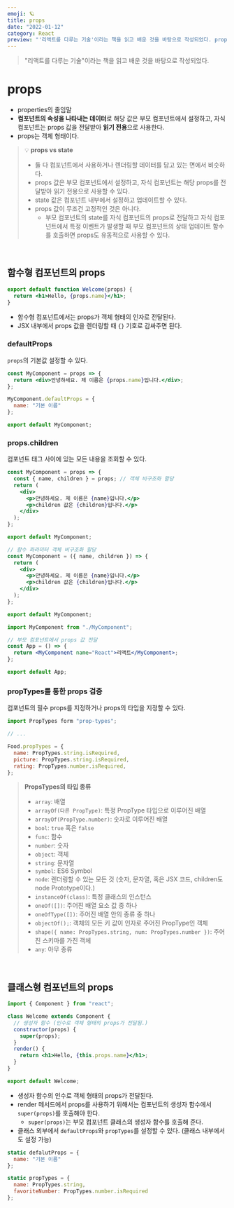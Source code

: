 ```yaml
---
emoji: 🪐
title: props
date: "2022-01-12"
category: React
preview: "'리액트를 다루는 기술'이라는 책을 읽고 배운 것을 바탕으로 작성되었다. props는 properties의 줄임말이다. 컴포넌트의 속성을 나타내는 데이터로 해당 값은 부모 컴포넌트에서 설정하고, 자식 컴포넌트는 props 값을 전달받아 읽기 전용으로 사용한다. props는 객체 형태이다. 💡 props vs state 둘 다 컴포넌트에서 사용하거나 렌더링할 데이터를 담고 있는 면에서 비슷하다. props 값은 부모 컴포넌트에서 설정하고, 자식 컴포넌트는 해당 props를 전달받아 읽기 전용으로 사용할 수 있다. state 값은 컴포넌트 내부에서 설정하고 업데이트할 수 있다. props 값이 무조건 고정적인 것은 아니다. 부모 컴포넌트의 state를 자식 컴포넌트의 props로 전달하고 자식 컴포넌트에서 특정 이벤트가 발생할 때 부모 컴포넌트의 상태 업데이트 함수를 호출하면 props도 유동적으로 사용할 수 있다."
---
```


> "리액트를 다루는 기술"이라는 책을 읽고 배운 것을 바탕으로 작성되었다.

# props

- properties의 줄임말
- **컴포넌트의 속성을 나타내는 데이터**로 해당 값은 부모 컴포넌트에서 설정하고, 자식 컴포넌트는 props 값을 전달받아 **읽기 전용**으로 사용한다.
- props는 객체 형태이다.

> 💡 **props vs state**
>
> - 둘 다 컴포넌트에서 사용하거나 렌더링할 데이터를 담고 있는 면에서 비슷하다.
> - props 값은 부모 컴포넌트에서 설정하고, 자식 컴포넌트는 해당 props를 전달받아 읽기 전용으로 사용할 수 있다.
> - state 값은 컴포넌트 내부에서 설정하고 업데이트할 수 있다.
> - props 값이 무조건 고정적인 것은 아니다.
>   - 부모 컴포넌트의 state를 자식 컴포넌트의 props로 전달하고 자식 컴포넌트에서 특정 이벤트가 발생할 때 부모 컴포넌트의 상태 업데이트 함수를 호출하면 props도 유동적으로 사용할 수 있다.

<br/>

## 함수형 컴포넌트의 props

```jsx
export default function Welcome(props) {
  return <h1>Hello, {props.name}</h1>;
}
```

- 함수형 컴포넌트에서는 props가 객체 형태의 인자로 전달된다.
- JSX 내부에서 props 값을 렌더링할 때 `{}` 기호로 감싸주면 된다.

### defaultProps

`props`의 기본값 설정할 수 있다.

```jsx
const MyComponent = props => {
  return <div>안녕하세요. 제 이름은 {props.name}입니다.</div>;
};

MyComponent.defaultProps = {
  name: "기본 이름"
};

export default MyComponent;
```

### props.children

컴포넌트 태그 사이에 있는 모든 내용을 조회할 수 있다.

```jsx
const MyComponent = props => {
  const { name, children } = props; // 객체 비구조화 할당
  return (
    <div>
      <p>안녕하세요. 제 이름은 {name}입니다.</p>
      <p>children 값은 {children}입나다.</p>
    </div>
  );
};

export default MyComponent;
```

```jsx
// 함수 파라미터 객체 비구조화 할당
const MyComponent = ({ name, children }) => {
  return (
    <div>
      <p>안녕하세요. 제 이름은 {name}입니다.</p>
      <p>children 값은 {children}입나다.</p>
    </div>
  );
};

export default MyComponent;
```

```jsx
import MyComponent from "./MyComponent";

// 부모 컴포넌트에서 props 값 전달
const App = () => {
  return <MyComponent name="React">리액트</MyComponent>;
};

export default App;
```

### propTypes를 통한 props 검증

컴포넌트의 필수 props를 지정하거나 props의 타입을 지정할 수 있다.

```jsx
import PropTypes form "prop-types";

// ...

Food.propTypes = {
  name: PropTypes.string.isRequired,
  picture: PropTypes.string.isRequired,
  rating: PropTypes.number.isRequired,
};
```

> **PropsTypes의 타입 종류**
>
> - `array`: 배열
> - `arrayOf(다른 PropType)`: 특정 PropType 타입으로 이루어진 배열
> - `arrayOf(PropType.number)`: 숫자로 이루어진 배열
> - `bool`: `true` 혹은 `false`
> - `func`: 함수
> - `number`: 숫자
> - `object`: 객체
> - `string`: 문자열
> - `symbol`: ES6 Symbol
> - `node`: 렌더링할 수 있는 모든 것 (숫자, 문자열, 혹은 JSX 코드, children도 node Prototype이다.)
> - `instanceOf(class)`: 특정 클래스의 인스턴스
> - `oneOf([])`: 주어진 배열 요소 값 중 하나
> - `oneOfType([])`: 주어진 배열 안의 종류 중 하나
> - `objectOf();`: 객체의 모든 키 값이 인자로 주어진 PropType인 객체
> - `shape({ name: PropTypes.string, num: PropTypes.number })`: 주어진 스키마를 가진 객체
> - `any`: 아무 종류

<br/>

## 클래스형 컴포넌트의 props

```jsx
import { Component } from "react";

class Welcome extends Component {
  // 생성자 함수 (인수로 객체 형태의 props가 전달됨.)
  constructor(props) {
    super(props);
  }
  render() {
    return <h1>Hello, {this.props.name}</h1>;
  }
}

export default Welcome;
```

- 생성자 함수의 인수로 객체 형태의 props가 전달된다.
- render 메서드에서 props를 사용하기 위해서는 컴포넌트의 생성자 함수에서 `super(props)`를 호출해야 한다.
  - `super(props)`는 부모 컴포넌트 클래스의 생성자 함수를 호출해 준다.
- 클래스 외부에서 `defaultProps`와 `propTypes`를 설정할 수 있다. (클래스 내부에서도 설정 가능)

```js
static defalutProps = {
  name: "기본 이름"
};

static propTypes = {
  name: PropTypes.string,
  favoriteNumber: PropTypes.number.isRequired
};
```
